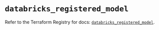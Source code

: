 # `databricks_registered_model`

Refer to the Terraform Registry for docs: [`databricks_registered_model`](https://registry.terraform.io/providers/databricks/databricks/1.96.0/docs/resources/registered_model).
